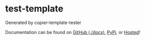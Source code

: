 # test-template

Generated by copier-template-tester

Documentation can be found on [GitHub (./docs)](./docs), [PyPi](https://pypi.org/project/test_template/), or [Hosted](https://test-template.user_ctt.me/)!
